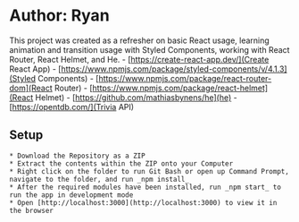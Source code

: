 # Author: Ryan

This project was created as a refresher on basic React usage, learning animation and transition usage with Styled Components, working with React Router, React Helmet, and He. - [https://create-react-app.dev/](Create React App) - [https://www.npmjs.com/package/styled-components/v/4.1.3](Styled Components) - [https://www.npmjs.com/package/react-router-dom](React Router) - [https://www.npmjs.com/package/react-helmet](React Helmet) - [https://github.com/mathiasbynens/he](he) - [https://opentdb.com/](Trivia API)

## Setup

    * Download the Repository as a ZIP
    * Extract the contents within the ZIP onto your Computer
    * Right click on the folder to run Git Bash or open up Command Prompt, navigate to the folder, and run _npm install_
    * After the required modules have been installed, run _npm start_ to run the app in development mode
    * Open [http://localhost:3000](http://localhost:3000) to view it in the browser

